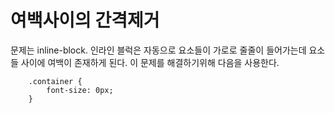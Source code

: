 # 여백사이의 간격제거

문제는 inline-block.
인라인 블럭은 자동으로 요소들이 가로로 줄줄이 들어가는데 요소들 사이에 여백이 존재하게 된다.
이 문제를 해결하기위해 다음을 사용한다.

        .container {
            font-size: 0px;
        }
